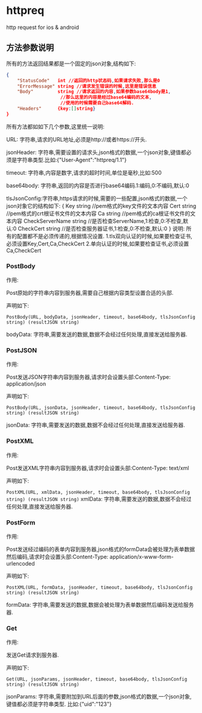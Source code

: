 # httpreq

http request for ios &amp; android

## 方法参数说明

所有的方法返回结果都是一个固定的json对象,结构如下:

```json
{
    "StatusCode"   int //返回的http状态码,如果请求失败,那么是0
    "ErrorMessage" string //请求发生错误的时候,这里是错误信息
    "Body"         string //请求返回的内容,如果参数base64body是1,
                    //那么这里的内容是经过base64编码的文本,
                    //使用的时候需要自己base64解码.
    "Headers"      {key:[]string}
}
```

所有方法都如如下几个参数,这里统一说明:

URL: 字符串,请求的URL地址,必须是http://或者https://开头.

jsonHeader: 字符串,需要设置的请求头,json格式的数据,一个json对象,键值都必须是字符串类型.比如:{"User-Agent":"httpreq/1.1"}

timeout: 字符串,内容是数字,请求的超时时间,单位是毫秒,比如:500

base64body: 字符串,返回的内容是否进行base64编码.1:编码,0:不编码,默认:0

tlsJsonConfig:字符串,https请求的时候,需要的一些配置,json格式的数据,一个json对象它的结构如下:
    {
        Key             string //pem格式的key文件的文本内容
        Cert            string  //pem格式的crt根证书文件的文本内容
        Ca              string //pem格式的ca根证书文件的文本内容
        CheckServerName string    //是否检查ServerName,1:检查,0:不检查,默认:0
        CheckCert       string //是否检查服务器证书,1:检查,0:不检查,默认:0
    }
    说明:
    所有的配置都不是必须传递的,根据情况设置.
    1.tls双向认证的时候,如果要检查证书,必须设置Key,Cert,Ca,CheckCert
    2.单向认证的时候,如果要检查证书,必须设置Ca,CheckCert

### PostBody

作用:

Post原始的字符串内容到服务器,需要自己根据内容类型设置合适的头部.

声明如下:

`PostBody(URL, bodyData, jsonHeader, timeout, base64body, tlsJsonConfig string) (resultJSON string)`

bodyData: 字符串,需要发送的数据,数据不会经过任何处理,直接发送给服务器.

### PostJSON

作用:

Post发送JSON字符串内容到服务器,请求时会设置头部:Content-Type: application/json

声明如下:

`PostBody(URL, jsonData, jsonHeader, timeout, base64body, tlsJsonConfig string) (resultJSON string)`

jsonData: 字符串,需要发送的数据,数据不会经过任何处理,直接发送给服务器.

### PostXML

作用:

Post发送XML字符串内容到服务器,请求时会设置头部:Content-Type: text/xml

声明如下:

`PostXML(URL, xmlData, jsonHeader, timeout, base64body, tlsJsonConfig string) (resultJSON string)`
xmlData: 字符串,需要发送的数据,数据不会经过任何处理,直接发送给服务器.

### PostForm

作用:

Post发送经过编码的表单内容到服务器,json格式的formData会被处理为表单数据然后编码,请求时会设置头部:Content-Type: application/x-www-form-urlencoded

声明如下:

`PostXML(URL, formData, jsonHeader, timeout, base64body, tlsJsonConfig string) (resultJSON string)`

formData: 字符串,需要发送的数据,数据会被处理为表单数据然后编码发送给服务器.

### Get

作用:

发送Get请求到服务器.

声明如下:

`Get(URL, jsonParams, jsonHeader, timeout, base64body, tlsJsonConfig string) (resultJSON string)`

jsonParams: 字符串,需要附加到URL后面的参数,json格式的数据,一个json对象,键值都必须是字符串类型.
    比如:{"uid":"123"}
